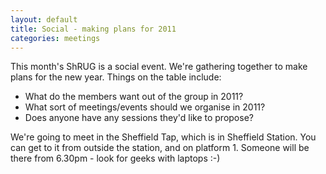 ```yaml
---
layout: default
title: Social - making plans for 2011
categories: meetings
---
```

This month's ShRUG is a social event. We're gathering together to make plans for the new year. Things on the table include:

* What do the members want out of the group in 2011?
* What sort of meetings/events should we organise in 2011?
* Does anyone have any sessions they'd like to propose?

We're going to meet in the Sheffield Tap, which is in Sheffield Station. You can get to it from outside the station, and on platform 1. Someone will be there from 6.30pm - look for geeks with laptops :-)


